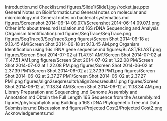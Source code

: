 Introduction.md
Checklist.md
figures/Slide1/Slide1.jpg
/rocket.jae.pptx
General Notes on Bioinformatics.md
General notes on molecular and microbiology.md
General notes on bacterial systematics.md
figures/Screenshot 2014-06-14 09.07.1/Screenshot 2014-06-14 09.07.1.png
Other info about trees.md
Isolation.md
16S rDNA Sequencing and Analysis (Organism Identification).md
figures/SeqTrace/SeqTrace.png
figures/SeqTrace3/SeqTrace3.png
figures/Screen Shot 2014-06-18 at 9.13.45 AM/Screen Shot 2014-06-18 at 9.13.45 AM.png
Organism Identification using 16s rRNA gene sequence.md
figures/BLAST/BLAST.png
figures/Screen Shot 2014-07-02 at 11.47.51 AM1/Screen Shot 2014-07-02 at 11.47.51 AM1.png
figures/Screen Shot 2014-07-02 at 1.22.08 PM/Screen Shot 2014-07-02 at 1.22.08 PM.png
figures/Screen Shot 2014-06-02 at 2.37.39 PM1/Screen Shot 2014-06-02 at 2.37.39 PM1.png
figures/Screen Shot 2014-06-02 at 2.37.27 PM1/Screen Shot 2014-06-02 at 2.37.27 PM1.png
figures/align2seqsresults1/align2seqsresults1.png
figures/Screen Shot 2014-06-12 at 11.18.34 AM/Screen Shot 2014-06-12 at 11.18.34 AM.png
Library Preparation and Sequencing .md
Genome Assembly and Annotation.md
Obtain the Full Length 16S Sequence from the Assembly.md
figures/phylo5/phylo5.png
Building a 16S rDNA Phylogenetic Tree.md
Data Submission.md
Discussion.md
figures/Projected Cost2/Projected Cost2.png
Acknowledgements.md
